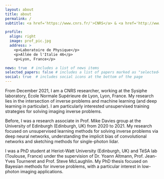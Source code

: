 ```yaml
---
layout: about
title: about
permalink: /
subtitle: <a href='https://www.cnrs.fr/'>CNRS</a> & <a href='http://www.ens-lyon.fr/'>ENS de Lyon</a>

profile:
  align: right
  image: prof_pic.jpg
  address: >
    <p>Laboratoire de Physique</p>
    <p>Allée de l'Italie 46</p>
    <p>Lyon, France</p>

news: true  # includes a list of news items
selected_papers: false # includes a list of papers marked as "selected={true}"
social: true  # includes social icons at the bottom of the page
---
```


From December 2021, I am a CNRS researcher, working at the Sysiphe laboratory, École Normale Supérieure de Lyon, Lyon, France. My research lies in the intersection of inverse problems and machine learning (and deep learning in particular). I am particularly interested unsupervised training strategies for solving imaging inverse problems.

Before, I was a research associate in Prof. Mike Davies group at the University of Edinburgh (Edinburgh, UK) from 2020 to 2021. My research focused on unsupervised learning methods for solving inverse problems via deep neural networks, understanding the implicit bias of convolutional networks and sketching methods for single-photon lidar.

I was a PhD student at Heriot-Watt University (Edinburgh, UK) and TéSA lab (Toulouse, France) under the supervision of Dr. Yoann Altmann, Prof. Jean-Yves Tourneret and Prof. Steve McLaughlin. My PhD thesis focused on Bayesian methods for inverse problems, with a particular interest in low-photon imaging applications.

